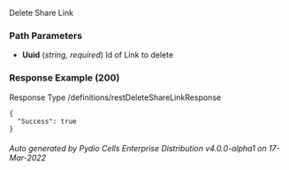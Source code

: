 






 
Delete Share Link  


### Path Parameters

 - **Uuid** (_string, required_) Id of Link to delete




### Response Example (200)
Response Type /definitions/restDeleteShareLinkResponse

```
{
  "Success": true
}
```




###### Auto generated by Pydio Cells Enterprise Distribution v4.0.0-alpha1 on 17-Mar-2022
